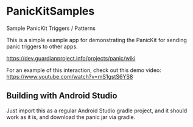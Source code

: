 # PanicKitSamples
Sample PanicKit Triggers / Patterns

This is a simple example app for demonstrating the PanicKit for
sending panic triggers to other apps.

https://dev.guardianproject.info/projects/panic/wiki

For an example of this interaction, check out this demo video:
https://www.youtube.com/watch?v=mS1gstS6YS8

Building with Android Studio
----------------------------

Just import this as a regular Android Studio gradle project, and it
should work as it is, and download the panic jar via gradle.

